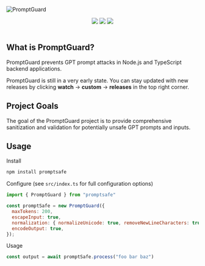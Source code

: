 ![PromptGuard](https://i.imgur.com/AHnNmDW.png)

<div align="center">
  <a href="https://github.com/GPTSafe/PromptGuard/blob/main/CONTRIBUTING.md"><img src="https://img.shields.io/badge/PRs-welcome-brightgreen.svg" /></a>
  <a href="https://github.com/GPTSafe/PromptGuard/blob/main/LICENSE"><img src="https://img.shields.io/badge/license-Apache%202-blue" /></a>
    <a href="https://www.npmjs.com/package/promptsafe"><img src="https://img.shields.io/npm/v/promptsafe" /></a>
  <br />
  <br />
</div>

## What is PromptGuard?
PromptGuard prevents GPT prompt attacks in Node.js and TypeScript backend applications.

PromptGuard is still in a very early state. You can stay updated with new releases by clicking **watch** -> **custom** -> **releases** in the top right corner.

## Project Goals
The goal of the PromptGuard project is to provide comprehensive sanitization and validation for potentially unsafe GPT prompts and inputs. 

## Usage
Install 
```sh
npm install promptsafe
```
Configure (see `src/index.ts` for full configuration options)
```js
import { PromptGuard } from "promptsafe"

const promptSafe = new PromptGuard({
  maxTokens: 200,
  escapeInput: true,
  normalization: { normalizeUnicode: true, removeNewLineCharacters: true },
  encodeOutput: true,
});
```
Usage
```js
const output = await promptSafe.process("foo bar baz")
```
